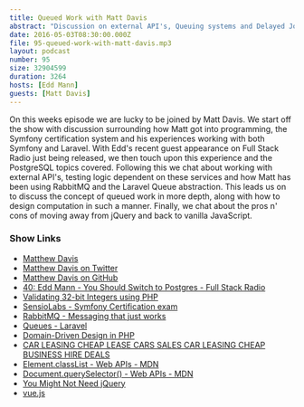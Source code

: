 ```yaml
---
title: Queued Work with Matt Davis
abstract: "Discussion on external API's, Queuing systems and Delayed Jobs"
date: 2016-05-03T08:30:00.000Z
file: 95-queued-work-with-matt-davis.mp3
layout: podcast
number: 95
size: 32904599
duration: 3264
hosts: [Edd Mann]
guests: [Matt Davis]
---
```


On this weeks episode we are lucky to be joined by Matt Davis.
We start off the show with discussion surrounding how Matt got into programming, the Symfony certification system and his experiences working with both Symfony and Laravel.
With Edd's recent guest appearance on Full Stack Radio just being released, we then touch upon this experience and the PostgreSQL topics covered.
Following this we chat about working with external API's, testing logic dependent on these services and how Matt has been using RabbitMQ and the Laravel Queue abstraction.
This leads us on to discuss the concept of queued work in more depth, along with how to design computation in such a manner.
Finally, we chat about the pros n' cons of moving away from jQuery and back to vanilla JavaScript.

### Show Links

- [Matthew Davis](http://mattdavis.co.uk/)
- [Matthew Davis on Twitter](https://twitter.com/mdavis1982)
- [Matthew Davis on GitHub](https://github.com/mdavis1982)
- [40: Edd Mann - You Should Switch to Postgres - Full Stack Radio](http://www.fullstackradio.com/40)
- [Validating 32-bit Integers using PHP](http://eddmann.com/posts/validating-32-bit-integers-using-php/)
- [SensioLabs - Symfony Certification exam](https://sensiolabs.com/en/symfony/certification/order)
- [RabbitMQ - Messaging that just works](https://www.rabbitmq.com/)
- [Queues - Laravel](https://laravel.com/docs/5.2/queues)
- [Domain-Driven Design in PHP](https://leanpub.com/ddd-in-php)
- [CAR LEASING CHEAP LEASE CARS SALES CAR LEASING CHEAP BUSINESS HIRE DEALS](http://www.lingscars.com/)
- [Element.classList - Web APIs - MDN](https://developer.mozilla.org/en/docs/Web/API/Element/classList)
- [Document.querySelector() - Web APIs - MDN](https://developer.mozilla.org/en-US/docs/Web/API/Document/querySelector)
- [You Might Not Need jQuery](http://youmightnotneedjquery.com/)
- [vue.js](https://vuejs.org/)

